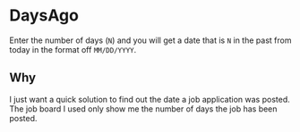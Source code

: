 # DaysAgo

Enter the number of days (`N`) and you will get a date that is `N` in the past from today in the format off `MM/DD/YYYY`.

## Why

I just want a quick solution to find out the date a job application was posted. The job board I used only show me the number of days
the job has been posted.
